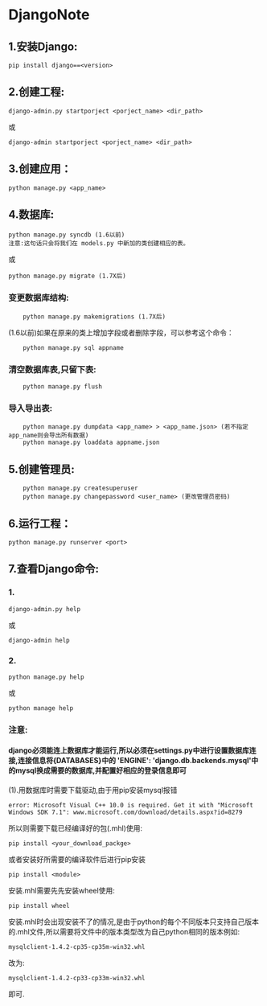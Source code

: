 # DjangoNote
## 1.安装Django:<br>
    pip install django==<version>
## 2.创建工程:
    django-admin.py startporject <porject_name> <dir_path>
   或
   
    django-admin startporject <porject_name> <dir_path>
## 3.创建应用：
    python manage.py <app_name>
## 4.数据库:
    python manage.py syncdb (1.6以前)
    注意:这句话只会将我们在 models.py 中新加的类创建相应的表。
   或
   
    python manage.py migrate (1.7X后)
   ### 变更数据库结构:
        python manage.py makemigrations (1.7X后)
   (1.6以前)如果在原来的类上增加字段或者删除字段，可以参考这个命令：
   
        python manage.py sql appname
   ### 清空数据库表,只留下表:
        python manage.py flush
   ### 导入导出表:
        python manage.py dumpdata <app_name> > <app_name.json> (若不指定app_name则会导出所有数据)
        python manage.py loaddata appname.json
## 5.创建管理员:
        python manage.py createsuperuser
        python manage.py changepassword <user_name> (更改管理员密码)
## 6.运行工程：
    python manage.py runserver <port>
## 7.查看Django命令:
   ### 1.
    django-admin.py help
   或
   
    django-admin help
   ### 2.
    python manage.py help
   或
    
    python manage help

### 注意:
#### django必须能连上数据库才能运行,所以必须在settings.py中进行设置数据库连接,连接信息将{DATABASES}中的 'ENGINE': 'django.db.backends.mysql'中的mysql换成需要的数据库,并配置好相应的登录信息即可<br>
(1).用数据库时需要下载驱动,由于用pip安装mysql报错

    error: Microsoft Visual C++ 10.0 is required. Get it with "Microsoft Windows SDK 7.1": www.microsoft.com/download/details.aspx?id=8279
        
   所以则需要下载已经编译好的包(.mhl)使用:
    
    pip install <your_download_packge>
   或者安装好所需要的编译软件后进行pip安装
   
    pip install <module>
   安装.mhl需要先先安装wheel使用:
   
    pip install wheel
    
   安装.mhl时会出现安装不了的情况,是由于python的每个不同版本只支持自己版本的.mhl文件,所以需要将文件中的版本类型改为自己python相同的版本例如:
            
    mysqlclient-1.4.2-cp35-cp35m-win32.whl
   改为:
   
    mysqlclient-1.4.2-cp33-cp33m-win32.whl
   即可.
